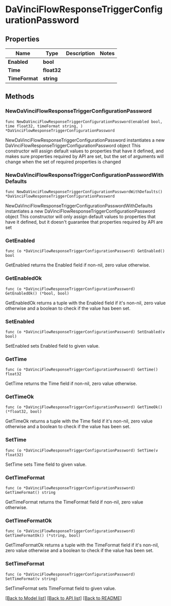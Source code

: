 # DaVinciFlowResponseTriggerConfigurationPassword

## Properties

Name | Type | Description | Notes
------------ | ------------- | ------------- | -------------
**Enabled** | **bool** |  | 
**Time** | **float32** |  | 
**TimeFormat** | **string** |  | 

## Methods

### NewDaVinciFlowResponseTriggerConfigurationPassword

`func NewDaVinciFlowResponseTriggerConfigurationPassword(enabled bool, time float32, timeFormat string, ) *DaVinciFlowResponseTriggerConfigurationPassword`

NewDaVinciFlowResponseTriggerConfigurationPassword instantiates a new DaVinciFlowResponseTriggerConfigurationPassword object
This constructor will assign default values to properties that have it defined,
and makes sure properties required by API are set, but the set of arguments
will change when the set of required properties is changed

### NewDaVinciFlowResponseTriggerConfigurationPasswordWithDefaults

`func NewDaVinciFlowResponseTriggerConfigurationPasswordWithDefaults() *DaVinciFlowResponseTriggerConfigurationPassword`

NewDaVinciFlowResponseTriggerConfigurationPasswordWithDefaults instantiates a new DaVinciFlowResponseTriggerConfigurationPassword object
This constructor will only assign default values to properties that have it defined,
but it doesn't guarantee that properties required by API are set

### GetEnabled

`func (o *DaVinciFlowResponseTriggerConfigurationPassword) GetEnabled() bool`

GetEnabled returns the Enabled field if non-nil, zero value otherwise.

### GetEnabledOk

`func (o *DaVinciFlowResponseTriggerConfigurationPassword) GetEnabledOk() (*bool, bool)`

GetEnabledOk returns a tuple with the Enabled field if it's non-nil, zero value otherwise
and a boolean to check if the value has been set.

### SetEnabled

`func (o *DaVinciFlowResponseTriggerConfigurationPassword) SetEnabled(v bool)`

SetEnabled sets Enabled field to given value.


### GetTime

`func (o *DaVinciFlowResponseTriggerConfigurationPassword) GetTime() float32`

GetTime returns the Time field if non-nil, zero value otherwise.

### GetTimeOk

`func (o *DaVinciFlowResponseTriggerConfigurationPassword) GetTimeOk() (*float32, bool)`

GetTimeOk returns a tuple with the Time field if it's non-nil, zero value otherwise
and a boolean to check if the value has been set.

### SetTime

`func (o *DaVinciFlowResponseTriggerConfigurationPassword) SetTime(v float32)`

SetTime sets Time field to given value.


### GetTimeFormat

`func (o *DaVinciFlowResponseTriggerConfigurationPassword) GetTimeFormat() string`

GetTimeFormat returns the TimeFormat field if non-nil, zero value otherwise.

### GetTimeFormatOk

`func (o *DaVinciFlowResponseTriggerConfigurationPassword) GetTimeFormatOk() (*string, bool)`

GetTimeFormatOk returns a tuple with the TimeFormat field if it's non-nil, zero value otherwise
and a boolean to check if the value has been set.

### SetTimeFormat

`func (o *DaVinciFlowResponseTriggerConfigurationPassword) SetTimeFormat(v string)`

SetTimeFormat sets TimeFormat field to given value.



[[Back to Model list]](../README.md#documentation-for-models) [[Back to API list]](../README.md#documentation-for-api-endpoints) [[Back to README]](../README.md)


